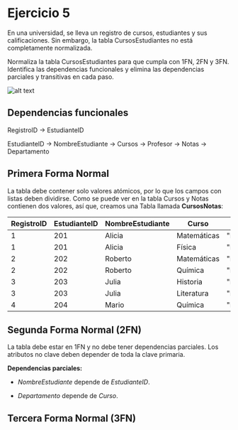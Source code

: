 # Ejercicio 5

En una universidad, se lleva un registro de cursos, estudiantes y sus calificaciones. Sin embargo, la tabla CursosEstudiantes no está completamente normalizada.

Normaliza la tabla CursosEstudiantes para que cumpla con 1FN, 2FN y 3FN. Identifica las dependencias funcionales y elimina las dependencias parciales y transitivas en cada paso.

![alt text](image-2.png)

## Dependencias funcionales

RegistroID → EstudianteID

EstudianteID → NombreEstudiante → Cursos → Profesor → Notas → Departamento

## Primera Forma Normal

La tabla debe contener solo valores atómicos, por lo que los campos con listas deben dividirse. Como se puede ver en la tabla Cursos y Notas contienen dos valores, así que, creamos una Tabla llamada __CursosNotas__:

|RegistroID|EstudianteID|NombreEstudiante|Curso|Profesor|Nota|Departamento|
|-----|------|-----|-----|-----|------|-------|
|1|201|Alicia|Matemáticas|"Dr.Pérez"|85|Ciencias|
|1|201|Alicia|Física|"Dr.Pérez"|90|Ciencias|
|2|202|Roberto|Matemáticas|"Dr.Pérez"|78|Ciencias|
|2|202|Roberto|Química|"Dr.Pérez"|88|Ciencias|
|3|203|Julia|Historia|"Dr.Gómez"|92|Humanidades|
|3|203|Julia|Literatura|"Dr.Gómez"|80|Humanidades|
|4|204|Mario|Química|"Dr.Pérez"|75|Ciencias|

## Segunda Forma Normal (2FN)

La tabla debe estar en 1FN y no debe tener dependencias parciales. Los atributos no clave deben depender de toda la clave primaria.

__Dependencias parciales:__

+ _NombreEstudiante_ depende de _EstudianteID_.

+ _Departamento_ depende de _Curso_.



## Tercera Forma Normal (3FN)